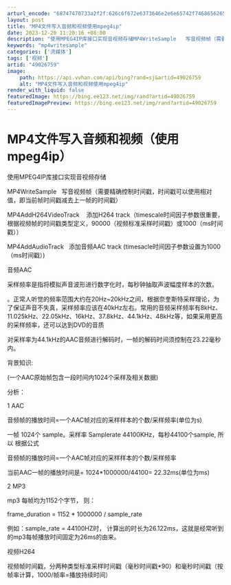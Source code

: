```yaml
---
arturl_encode: "68747470733a2f2f:626c6f672e6373646e2e6e65742f746865626567696e6e6572:2f61727469636c652f64657461696c732f3439303236373539"
layout: post
title: "MP4文件写入音频和视频使用mpeg4ip"
date: 2023-12-20 11:20:16 +08:00
description: "使用MPEG4IP库接口实现音视频存储MP4WriteSample   写音视频帧（需要精确控制时间"
keywords: "mp4writesample"
categories: ['流媒体']
tags: ['视频']
artid: "49026759"
image:
    path: https://api.vvhan.com/api/bing?rand=sj&artid=49026759
    alt: "MP4文件写入音频和视频使用mpeg4ip"
render_with_liquid: false
featuredImage: https://bing.ee123.net/img/rand?artid=49026759
featuredImagePreview: https://bing.ee123.net/img/rand?artid=49026759
---
```


# MP4文件写入音频和视频（使用mpeg4ip）

使用MPEG4IP库接口实现音视频存储

MP4WriteSample   写音视频帧（需要精确控制时间戳，时间戳可以使用相对值，即当前帧时间戳减去上一帧的时间戳）

MP4AddH264VideoTrack    添加H264 track（timescale时间因子参数很重要，根据视频帧的时间戳类型定义，90000（视频标准采样时间戳）或1000（ms时间戳））

MP4AddAudioTrack   添加音频AAC track (timesacle时间因子参数设置为1000（ms时间戳）)

音频AAC

采样频率是指将模拟声音波形进行数字化时，每秒钟抽取声波幅度样本的次数。

。正常人听觉的频率范围大约在20Hz~20kHz之间，根据奈奎斯特采样理论，为了保证声音不失真，采样频率应该在40kHz左右。常用的音频采样频率有8kHz、11.025kHz、22.05kHz、16kHz、37.8kHz、44.1kHz、48kHz等，如果采用更高的采样频率，还可以达到DVD的音质

对采样率为44.1kHz的AAC音频进行解码时，一帧的解码时间须控制在23.22毫秒内。

背景知识:

(一个AAC原始帧包含一段时间内1024个采样及相关数据)

分析：

1 AAC

音频帧的播放时间=一个AAC帧对应的采样样本的个数/采样频率(单位为s)

一帧 1024个 sample。采样率 Samplerate 44100KHz，每秒44100个sample, 所以 根据公式

音频帧的播放时间=一个AAC帧对应的采样样本的个数/采样频率

当前AAC一帧的播放时间是= 1024*1000000/44100= 22.32ms(单位为ms)

2 MP3

mp3 每帧均为1152个字节， 则：

frame_duration = 1152 * 1000000 / sample_rate

例如：sample_rate = 44100HZ时， 计算出的时长为26.122ms，这就是经常听到的mp3每帧播放时间固定为26ms的由来。

视频H264

视频帧时间戳，分两种类型标准采样时间戳（毫秒时间戳*90）和毫秒时间戳（按帧率计算，1000/帧率=播放持续时间）